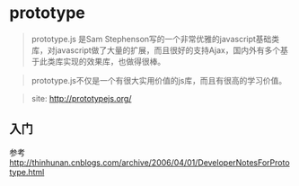 prototype
=============

> prototype.js 是Sam Stephenson写的一个非常优雅的javascript基础类库，对javascript做了大量的扩展，而且很好的支持Ajax，国内外有多个基于此类库实现的效果库，也做得很棒。

> prototype.js不仅是一个有很大实用价值的js库，而且有很高的学习价值。

> site: http://prototypejs.org/

## 入门

参考 http://thinhunan.cnblogs.com/archive/2006/04/01/DeveloperNotesForPrototype.html


